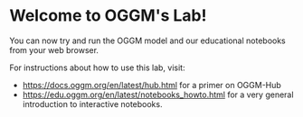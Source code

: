 # Welcome to OGGM's Lab!

You can now try and run the OGGM model and our educational notebooks from your web browser.

For instructions about how to use this lab, visit:
- https://docs.oggm.org/en/latest/hub.html for a primer on OGGM-Hub
- https://edu.oggm.org/en/latest/notebooks_howto.html for a very general introduction to interactive notebooks. 

